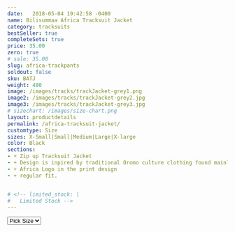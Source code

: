 ```yaml
---
date:   2018-05-04 19:42:58 -0400
name: Bilisummaa Africa Tracksuit Jacket
category: tracksuits
bestSeller: true
completeSets: true
price: 35.00
zero: true
# sale: 35.00
slug: africa-trackpants
soldout: false
sku: BATJ
weight: 480
image: /images/tracks/trackJacket-grey1.png
image2: /images/tracks/trackJacket-grey2.jpg
image3: /images/tracks/trackJacket-grey3.jpg
# sizechart: /images/size-chart.png
layout: productdetails
permalink: /africa-tracksuit-jacket/
customtype: Size
sizes: X-Small|Small|Medium|Large|X-large
color: Black
sections: 
- + Zip up Tracksuit Jacket
- + Design is inpired by traditional Oromo culture clothing found mainly 	in Bale region
- + Africa Logo in the print design
- + regular fit. 


# <!-- limited_stock: |
#   Limited Stock -->
---
```



<select id="my-size">
	  <option selected disabled>Pick Size</option>
	  <option disabled>Small</option>
	  <option>Medium</option>
	  <option>Large</option>
	  <option>X-Large</option>
</select>